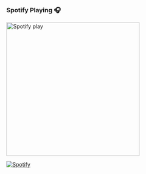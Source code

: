 ### Spotify Playing 🎧

[<img src="https://novatorem-timootmm.vercel.app/api/spotify-playing" alt="Spotify play" width="350" />](https://open.spotify.com/user/315nzt4csmzhvrfggqxbpd7c76qy)

[![Spotify](https://novatorem-timootmm.vercel.app/api/spotify-playing)](https://open.spotify.com/user/315nzt4csmzhvrfggqxbpd7c76qy)
